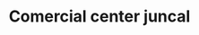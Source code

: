 ---
title: "Comercial center juncal"
url: /puerto-la-cruz/comercial-center-juncal/
shop: comodidad
---